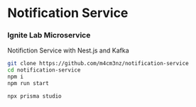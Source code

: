 # Notification Service

### Ignite Lab Microservice  
Notifiction Service with Nest.js and Kafka  

```bash
git clone https://github.com/m4cm3nz/notification-service
cd notification-service
npm i
npm run start
```

```bash
npx prisma studio
```
